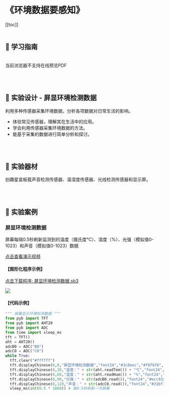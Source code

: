 # 《环境数据要感知》

[[toc]]
<br><br>

## 📒 学习指南

<br>
<object data="/tutorial/starbox_yj/pdf/初中第3课环境数据要感知.pdf" type="application/pdf" width=1200 height=800 name="环境数据要感知">
当前浏览器不支持在线预览PDF
</object>

<br><br>

## 📐 实验设计 - 屏显环境检测数据

利用多种传感器采集环境数据，分析各项数据对日常生活的影响。

- 体验常见传感器，理解其在生活中的应用。
- 学会利用传感器采集环境数据的方法。
- 能基于采集的数据进行简单分析和探讨。

<br><br>

## 🧰 实验器材

创趣星盒板载声音检测传感器、温湿度传感器、光线检测传感器和显示屏。

<br><br>

## 🌰 实验案例

### 屏显环境检测数据
屏幕每隔0.5秒刷新监测到的温度（摄氏度℃）、湿度（%）、光强（模拟值0-1023）和声音（模拟值0-1023）数据

<a href="https://www.cfunworld.com" target="_blank">点击查看演示视频</a>


#### 【图形化程序示例】

<a href="/tutorial/starbox_yj/sb3/11/屏显环境检测数据.sb3">点击下载程序: 屏显环境检测数据.sb3</a>

<img src="/images/11/屏显环境检测数据.png">

#### 【代码示例】

```python
""" 屏幕显示环境检测数据 """
from pyb import TFT
from pyb import AHT20
from pyb import ADC
from time import sleep_ms
tft = TFT()
aht = AHT20()
adcB0 = ADC("B0")
adcC0 = ADC("C0")
while True:
  tft.clear("#ffffff")
  tft.displayChinese(0,0,"屏显环境检测数据","font24","#3c8eec","#f8f8f8",0)
  tft.displayChinese(0,30,"温度：" + str(aht.readTem()) + "℃","font24","#ec6540","#f8f8f8",0)
  tft.displayChinese(0,60,"湿度：" + str(aht.readHum()) + "%","font24","#32c9f5","#f8f8f8",0)
  tft.displayChinese(0,90,"光强：" + str(adcB0.read()),"font24","#ecc932","#f8f8f8",0)
  tft.displayChinese(0,120,"声音：" + str(adcC0.read()),"font24","#31bf7a","#f8f8f8",0)
  sleep_ms(int(0.5 * 1000)) # 每0.5秒刷新一次屏幕

```
